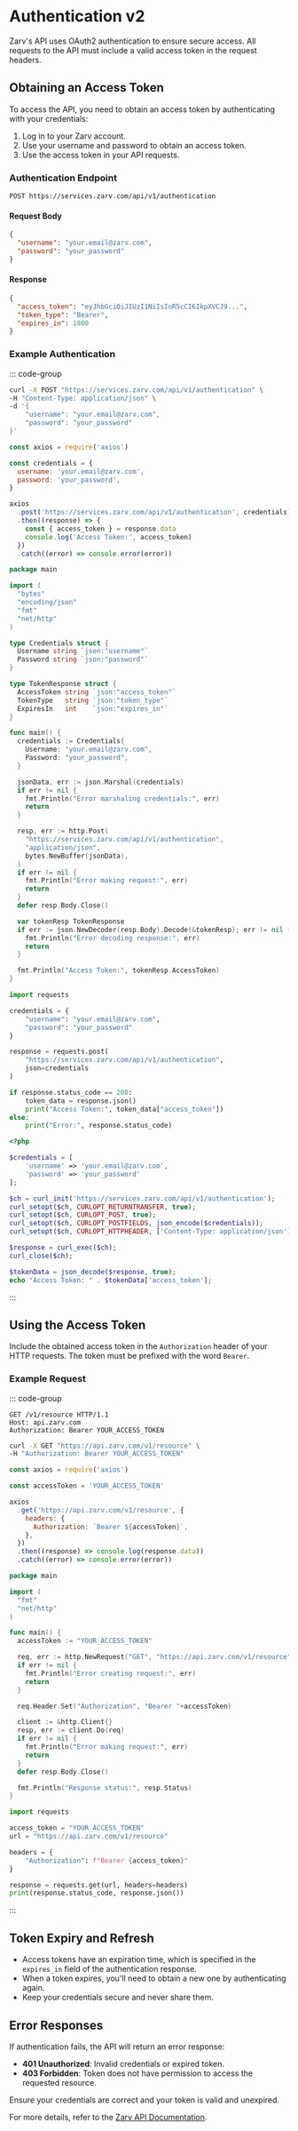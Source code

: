 # Authentication v2

Zarv's API uses OAuth2 authentication to ensure secure access. All requests to the API must include a valid access token in the request headers.

## Obtaining an Access Token

To access the API, you need to obtain an access token by authenticating with your credentials:

1. Log in to your Zarv account.
2. Use your username and password to obtain an access token.
3. Use the access token in your API requests.

### Authentication Endpoint

```
POST https://services.zarv.com/api/v1/authentication
```

#### Request Body

```json
{
  "username": "your.email@zarv.com",
  "password": "your_password"
}
```

#### Response

```json
{
  "access_token": "eyJhbGciOiJIUzI1NiIsInR5cCI6IkpXVCJ9...",
  "token_type": "Bearer",
  "expires_in": 1800
}
```

### Example Authentication

::: code-group

```sh [Bash]
curl -X POST "https://services.zarv.com/api/v1/authentication" \
-H "Content-Type: application/json" \
-d '{
    "username": "your.email@zarv.com",
    "password": "your_password"
}'
```

```js [Node.js]
const axios = require('axios')

const credentials = {
  username: 'your.email@zarv.com',
  password: 'your_password',
}

axios
  .post('https://services.zarv.com/api/v1/authentication', credentials)
  .then((response) => {
    const { access_token } = response.data
    console.log('Access Token:', access_token)
  })
  .catch((error) => console.error(error))
```

```go [Go]
package main

import (
  "bytes"
  "encoding/json"
  "fmt"
  "net/http"
)

type Credentials struct {
  Username string `json:"username"`
  Password string `json:"password"`
}

type TokenResponse struct {
  AccessToken string `json:"access_token"`
  TokenType   string `json:"token_type"`
  ExpiresIn   int    `json:"expires_in"`
}

func main() {
  credentials := Credentials{
    Username: "your.email@zarv.com",
    Password: "your_password",
  }

  jsonData, err := json.Marshal(credentials)
  if err != nil {
    fmt.Println("Error marshaling credentials:", err)
    return
  }

  resp, err := http.Post(
    "https://services.zarv.com/api/v1/authentication",
    "application/json",
    bytes.NewBuffer(jsonData),
  )
  if err != nil {
    fmt.Println("Error making request:", err)
    return
  }
  defer resp.Body.Close()

  var tokenResp TokenResponse
  if err := json.NewDecoder(resp.Body).Decode(&tokenResp); err != nil {
    fmt.Println("Error decoding response:", err)
    return
  }

  fmt.Println("Access Token:", tokenResp.AccessToken)
}
```

```py [Python]
import requests

credentials = {
    "username": "your.email@zarv.com",
    "password": "your_password"
}

response = requests.post(
    "https://services.zarv.com/api/v1/authentication",
    json=credentials
)

if response.status_code == 200:
    token_data = response.json()
    print("Access Token:", token_data["access_token"])
else:
    print("Error:", response.status_code)
```

```php [PHP]
<?php

$credentials = [
    'username' => 'your.email@zarv.com',
    'password' => 'your_password'
];

$ch = curl_init('https://services.zarv.com/api/v1/authentication');
curl_setopt($ch, CURLOPT_RETURNTRANSFER, true);
curl_setopt($ch, CURLOPT_POST, true);
curl_setopt($ch, CURLOPT_POSTFIELDS, json_encode($credentials));
curl_setopt($ch, CURLOPT_HTTPHEADER, ['Content-Type: application/json']);

$response = curl_exec($ch);
curl_close($ch);

$tokenData = json_decode($response, true);
echo "Access Token: " . $tokenData['access_token'];
```

:::

## Using the Access Token

Include the obtained access token in the `Authorization` header of your HTTP requests. The token must be prefixed with the word `Bearer`.

### Example Request

::: code-group

```http [HTTP]
GET /v1/resource HTTP/1.1
Host: api.zarv.com
Authorization: Bearer YOUR_ACCESS_TOKEN
```

```bash [cURL]
curl -X GET "https://api.zarv.com/v1/resource" \
-H "Authorization: Bearer YOUR_ACCESS_TOKEN"
```

```js [Node.js]
const axios = require('axios')

const accessToken = 'YOUR_ACCESS_TOKEN'

axios
  .get('https://api.zarv.com/v1/resource', {
    headers: {
      Authorization: `Bearer ${accessToken}`,
    },
  })
  .then((response) => console.log(response.data))
  .catch((error) => console.error(error))
```

```go [Go]
package main

import (
  "fmt"
  "net/http"
)

func main() {
  accessToken := "YOUR_ACCESS_TOKEN"

  req, err := http.NewRequest("GET", "https://api.zarv.com/v1/resource", nil)
  if err != nil {
    fmt.Println("Error creating request:", err)
    return
  }

  req.Header.Set("Authorization", "Bearer "+accessToken)

  client := &http.Client{}
  resp, err := client.Do(req)
  if err != nil {
    fmt.Println("Error making request:", err)
    return
  }
  defer resp.Body.Close()

  fmt.Println("Response status:", resp.Status)
}
```

```py [Python]
import requests

access_token = "YOUR_ACCESS_TOKEN"
url = "https://api.zarv.com/v1/resource"

headers = {
    "Authorization": f"Bearer {access_token}"
}

response = requests.get(url, headers=headers)
print(response.status_code, response.json())
```

:::

## Token Expiry and Refresh

- Access tokens have an expiration time, which is specified in the `expires_in` field of the authentication response.
- When a token expires, you'll need to obtain a new one by authenticating again.
- Keep your credentials secure and never share them.

## Error Responses

If authentication fails, the API will return an error response:

- **401 Unauthorized**: Invalid credentials or expired token.
- **403 Forbidden**: Token does not have permission to access the requested resource.

Ensure your credentials are correct and your token is valid and unexpired.

For more details, refer to the [Zarv API Documentation](https://api.zarv.com/docs).
